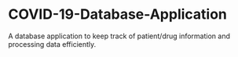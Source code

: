 # COVID-19-Database-Application
A database application to keep track of patient/drug information and processing data efficiently.                                                      

